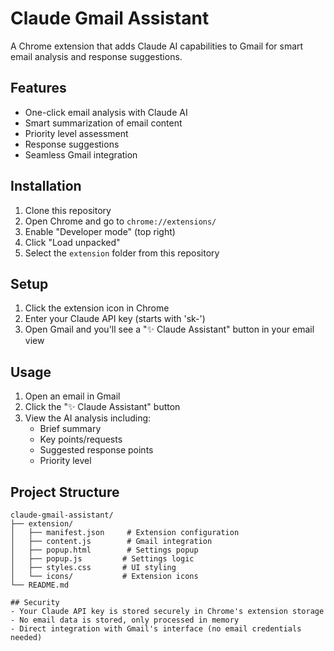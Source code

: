 # Claude Gmail Assistant

A Chrome extension that adds Claude AI capabilities to Gmail for smart email analysis and response suggestions.

## Features
- One-click email analysis with Claude AI
- Smart summarization of email content
- Priority level assessment
- Response suggestions
- Seamless Gmail integration

## Installation
1. Clone this repository
2. Open Chrome and go to `chrome://extensions/`
3. Enable "Developer mode" (top right)
4. Click "Load unpacked"
5. Select the `extension` folder from this repository

## Setup
1. Click the extension icon in Chrome
2. Enter your Claude API key (starts with 'sk-')
3. Open Gmail and you'll see a "✨ Claude Assistant" button in your email view

## Usage
1. Open an email in Gmail
2. Click the "✨ Claude Assistant" button
3. View the AI analysis including:
   - Brief summary
   - Key points/requests
   - Suggested response points
   - Priority level

## Project Structure
```
claude-gmail-assistant/
├── extension/
│   ├── manifest.json     # Extension configuration
│   ├── content.js        # Gmail integration
│   ├── popup.html        # Settings popup
│   ├── popup.js         # Settings logic
│   ├── styles.css       # UI styling
│   └── icons/           # Extension icons
└── README.md

## Security
- Your Claude API key is stored securely in Chrome's extension storage
- No email data is stored, only processed in memory
- Direct integration with Gmail's interface (no email credentials needed)
